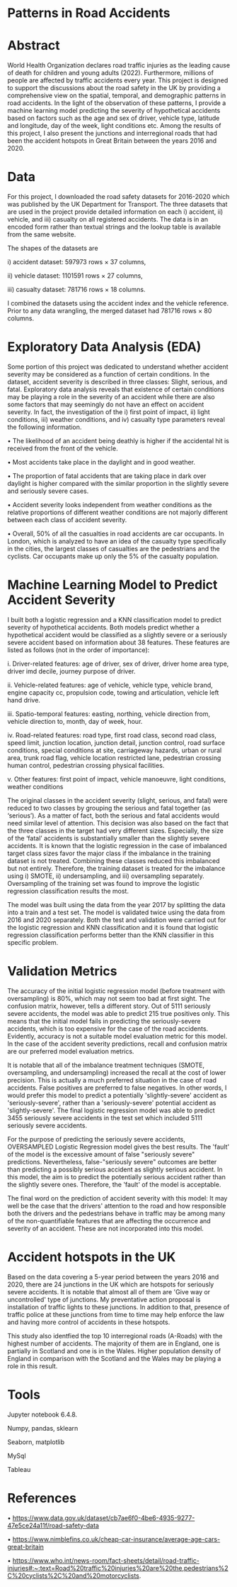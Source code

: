 # Patterns in Road Accidents

# Abstract
World Health Organization declares road traffic injuries as the leading cause of death for children and young adults (2022). Furthermore, millions of people are affected by traffic accidents every year. This project is designed to support the discussions about the road safety in the UK by providing a comprehensive view on the spatial, temporal, and demographic patterns in road accidents. In the light of the observation of these patterns, I provide a machine learning model predicting the severity of hypothetical accidents based on factors such as the age and sex of driver, vehicle type, latitude and longitude, day of the week, light conditions etc. Among the results of this project, I also present the junctions and interregional roads that had been the accident hotspots in Great Britain between the years 2016 and 2020.

# Data
For this project, I downloaded the road safety datasets for 2016-2020 which was published by the UK Department for Transport. The three datasets that are used in the project provide detailed information on each i) accident, ii) vehicle, and iii) casualty on all registered accidents. The data is in an encoded form rather than textual strings and the lookup table is available from the same website.

The shapes of the datasets are

i)	accident dataset: 597973 rows × 37 columns, 

ii)	vehicle dataset: 1101591 rows × 27 columns, 

iii)	casualty dataset: 781716 rows × 18 columns.

I combined the datasets using the accident index and the vehicle reference. Prior to any data wrangling, the merged dataset had 781716 rows × 80 columns.

# Exploratory Data Analysis (EDA)

Some portion of this project was dedicated to understand whether accident severity may be considered as a function of certain conditions. In the dataset, accident severity is described in three classes: Slight, serious, and fatal. Exploratory data analysis reveals that existence of certain conditions may be playing a role in the severity of an accident while there are also some factors that may seemingly do not have an effect on accident severity. In fact, the investigation of the i) first point of impact, ii) light conditions, iii) weather conditions, and iv) casualty type parameters reveal the following information. 

•	The likelihood of an accident being deathly is higher if the accidental hit is received from the front of the vehicle.

•	Most accidents take place in the daylight and in good weather. 

•	The proportion of fatal accidents that are taking place in dark over daylight is higher compared with the similar proportion in the slightly severe and seriously severe cases. 

•	Accident severity looks independent from weather conditions as the relative proportions of different weather conditions are not majorly different between each class of accident severity.

•	Overall, 50% of all the casualties in road accidents are car occupants. In London, which is analyzed to have an idea of the casualty type specifically in the cities, the largest classes of casualties are the pedestrians and the cyclists. Car occupants make up only the 5% of the casualty population.

# Machine Learning Model to Predict Accident Severity

I built both a logistic regression and a KNN classification model to predict severity of hypothetical accidents. Both models predict whether a hypothetical accident would be classified as a slightly severe or a seriously severe accident based on information about 38 features. These features are listed as follows (not in the order of importance):

i.	Driver-related features: age of driver, sex of driver, driver home area type, driver imd decile, journey purpose of driver.

ii.	Vehicle-related features: age of vehicle, vehicle type, vehicle brand, engine capacity cc, propulsion code, towing and articulation, vehicle left hand drive.

iii.	Spatio-temporal features: easting, northing, vehicle direction from, vehicle direction to, month, day of week, hour.

iv.	Road-related features: road type, first road class, second road class, speed limit, junction location, junction detail, junction control, road surface conditions, special conditions at site, carriageway hazards, urban or rural area, trunk road flag, vehicle location restricted lane, pedestrian crossing human control, pedestrian crossing physical facilities.

v.	Other features: first point of impact, vehicle manoeuvre, light conditions, weather conditions

The original classes in the accident severity (slight, serious, and fatal) were reduced to two classes by grouping the serious and fatal together (as ‘serious’). As a matter of fact, both the serious and fatal accidents would need similar level of attention. This decision was also based on the fact that the three classes in the target had very different sizes. Especially, the size of the ‘fatal’ accidents is substantially smaller than the slightly severe accidents. It is known that the logistic regression in the case of imbalanced target class sizes favor the major class if the imbalance in the training dataset is not treated. Combining these classes reduced this imbalanced but not entirely. Therefore, the training dataset is treated for the imbalance using i) SMOTE, ii) undersampling, and iii) oversampling separately. Oversampling of the training set was found to improve the logistic regression classification results the most.

The model was built using the data from the year 2017 by splitting the data into a train and a test set. The model is validated twice using the data from 2016 and 2020 separately. Both the test and validation were carried out for the logistic regression and KNN classification and it is found that logistic regression classification performs better than the KNN classifier in this specific problem.

# Validation Metrics

The accuracy of the initial logistic regression model (before treatment with oversampling) is 80%, which may not seem too bad at first sight. The confusion matrix, however, tells a different story. Out of 5111 seriously severe accidents, the model was able to predict 215 true positives only. This means that the initial model fails in predicting the seriously-severe accidents, which is too expensive for the case of the road accidents. Evidently, accuracy is not a suitable model evaluation metric for this model. In the case of the accident severity predictions, recall and confusion matrix are our preferred model evaluation metrics.

It is notable that all of the imbalance treatment techniques (SMOTE, oversampling, and undersampling) increased the recall at the cost of lower precision. This is actually a much preferred situation in the case of road accidents. False positives are preferred to false negatives. In other words, I would prefer this model to predict a potentially 'slightly-severe' accident as 'seriously-severe', rather than a 'seriously-severe' potential accident as 'slightly-severe'. The final logistic regression model was able to predict 3455 seriously severe accidents in the test set which included 5111 seriously severe accidents.

For the purpose of predicting the seriously severe accidents, OVERSAMPLED Logistic Regression model gives the best results. The 'fault' of the model is the excessive amount of false "seriously severe" predictions. Nevertheless, false-"seriously severe" outcomes are better than predicting a possibly serious accident as slightly serious accident. In this model, the aim is to predict the potentially serious accident rather than the slightly severe ones. Therefore, the 'fault' of the model is acceptable.

The final word on the prediction of accident severity with this model: It may well be the case that the drivers' attention to the road and how responsible both the drivers and the pedestrians behave in traffic may be among many of the non-quantifiable features that are affecting the occurrence and severity of an accident. These are not incorporated into this model.

# Accident hotspots in the UK

Based on the data covering a 5-year period between the years 2016 and 2020, there are 24 junctions in the UK which are hotspots for seriously severe accidents. It is notable that almost all of them are 'Give way or uncontrolled' type of junctions. My preventative action proposal is installation of traffic lights to these junctions. In addition to that, presence of traffic police at these junctions from time to time may help enforce the law and having more control of accidents in these hotspots.

This study also identfied the top 10 interregional roads (A-Roads) with the highest number of accidents. The majority of them are in England, one is partially in Scotland and one is in the Wales. Higher population density of England in comparison with the Scotland and the Wales may be playing a role in this result.

# Tools

Jupyter notebook 6.4.8.

Numpy, pandas, sklearn

Seaborn, matplotlib

MySql

Tableau

# References
•	https://www.data.gov.uk/dataset/cb7ae6f0-4be6-4935-9277-47e5ce24a11f/road-safety-data

•	https://www.nimblefins.co.uk/cheap-car-insurance/average-age-cars-great-britain

•	https://www.who.int/news-room/fact-sheets/detail/road-traffic-injuries#:~:text=Road%20traffic%20injuries%20are%20the,pedestrians%2C%20cyclists%2C%20and%20motorcyclists.

